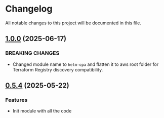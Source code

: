 # Changelog

All notable changes to this project will be documented in this file.
## [1.0.0]() (2025-06-17)

### BREAKING CHANGES

* Changed module name to `helm-opa` and flatten it to aws root folder for Terraform Registry discovery compatibility.

## [0.5.4]() (2025-05-22)

### Features

* Init module with all the code

